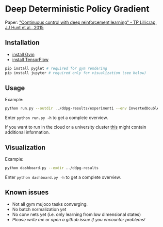 # Deep Deterministic Policy Gradient
Paper: ["Continuous control with deep reinforcement learning" - TP Lillicrap, JJ Hunt et al., 2015](http://arxiv.org/abs/1509.02971)

## Installation
- [install Gym](https://github.com/openai/gym#installation)
- [install TensorFlow](https://www.tensorflow.org/versions/r0.9/get_started/os_setup.html)

```bash
pip install pyglet # required for gym rendering
pip install jupyter # required only for visualization (see below)
```

## Usage
Example:
```bash
python run.py --outdir ../ddpg-results/experiment1 --env InvertedDoublePendulum-v1
```
Enter `python run.py -h` to get a complete overview.

If you want to run in the cloud or a university cluster [this](https://github.com/SimonRamstedt/ddpg-darmstadt) might contain additional information.

## Visualization
Example:
```bash
python dashboard.py --exdir ../ddpg-results
```
Enter `python dashboard.py -h` to get a complete overview.

## Known issues
- Not all gym mujoco tasks converging. 
- No batch normalization yet
- No conv nets yet (i.e. only learning from low dimensional states)
- *Please write me or open a github issue if you encounter problems!*
